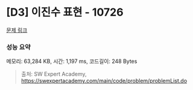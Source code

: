 # [D3] 이진수 표현 - 10726 

[문제 링크](https://swexpertacademy.com/main/code/problem/problemDetail.do?contestProbId=AXRSXf_a9qsDFAXS) 

### 성능 요약

메모리: 63,284 KB, 시간: 1,197 ms, 코드길이: 248 Bytes



> 출처: SW Expert Academy, https://swexpertacademy.com/main/code/problem/problemList.do